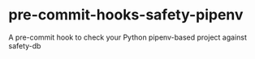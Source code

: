 # pre-commit-hooks-safety-pipenv
A pre-commit hook to check your Python pipenv-based project against safety-db
